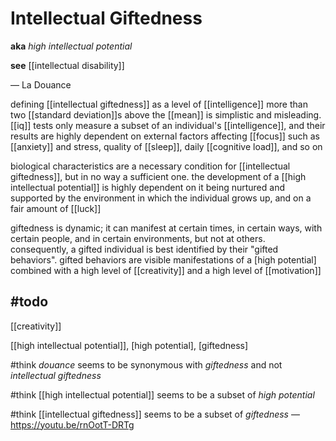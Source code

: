 # Intellectual Giftedness

**aka** _high intellectual potential_

**see** [[intellectual disability]]

&mdash; La Douance

defining [[intellectual giftedness]] as a level of [[intelligence]] more than two [[standard deviation]]s above the [[mean]] is simplistic and misleading. [[iq]] tests only measure a subset of an individual's [[intelligence]], and their results are highly dependent on external factors affecting [[focus]] such as [[anxiety]] and stress, quality of [[sleep]], daily [[cognitive load]], and so on

biological characteristics are a necessary condition for [[intellectual giftedness]], but in no way a sufficient one. the development of a [[high intellectual potential]] is highly dependent on it being nurtured and supported by the environment in which the individual grows up, and on a fair amount of [[luck]]

giftedness is dynamic; it can manifest at certain times, in certain ways, with certain people, and in certain environments, but not at others. consequently, a gifted individual is best identified by their "gifted behaviors". gifted behaviors are visible manifestations of a [high potential] combined with a high level of [[creativity]] and a high level of [[motivation]]

## #todo

[[creativity]]

[[high intellectual potential]], [high potential], [giftedness]

#think _douance_ seems to be synonymous with _giftedness_ and not _intellectual giftedness_

#think [[high intellectual potential]] seems to be a subset of _high potential_

#think [[intellectual giftedness]] seems to be a subset of _giftedness_ &mdash; <https://youtu.be/rnOotT-DRTg>
